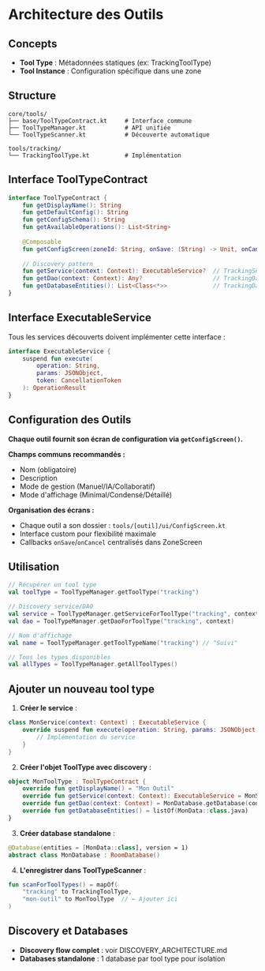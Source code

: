 # Architecture des Outils

## Concepts

- **Tool Type** : Métadonnées statiques (ex: TrackingToolType)
- **Tool Instance** : Configuration spécifique dans une zone

## Structure

```
core/tools/
├── base/ToolTypeContract.kt     # Interface commune
├── ToolTypeManager.kt           # API unifiée  
└── ToolTypeScanner.kt           # Découverte automatique

tools/tracking/
└── TrackingToolType.kt          # Implémentation
```

## Interface ToolTypeContract

```kotlin
interface ToolTypeContract {
    fun getDisplayName(): String
    fun getDefaultConfig(): String  
    fun getConfigSchema(): String
    fun getAvailableOperations(): List<String>
    
    @Composable
    fun getConfigScreen(zoneId: String, onSave: (String) -> Unit, onCancel: () -> Unit)
    
    // Discovery pattern
    fun getService(context: Context): ExecutableService?  // TrackingService (implémente ExecutableService)
    fun getDao(context: Context): Any?                    // TrackingDao  
    fun getDatabaseEntities(): List<Class<*>>             // TrackingData
}
```

## Interface ExecutableService

Tous les services découverts doivent implémenter cette interface :

```kotlin
interface ExecutableService {
    suspend fun execute(
        operation: String, 
        params: JSONObject, 
        token: CancellationToken
    ): OperationResult
}
```

## Configuration des Outils

**Chaque outil fournit son écran de configuration via `getConfigScreen()`.**

**Champs communs recommandés :**
- Nom (obligatoire)
- Description 
- Mode de gestion (Manuel/IA/Collaboratif)
- Mode d'affichage (Minimal/Condensé/Détaillé)

**Organisation des écrans :**
- Chaque outil a son dossier : `tools/[outil]/ui/ConfigScreen.kt`
- Interface custom pour flexibilité maximale
- Callbacks `onSave`/`onCancel` centralisés dans ZoneScreen

## Utilisation

```kotlin
// Récupérer un tool type
val toolType = ToolTypeManager.getToolType("tracking")

// Discovery service/DAO
val service = ToolTypeManager.getServiceForToolType("tracking", context)
val dao = ToolTypeManager.getDaoForToolType("tracking", context)

// Nom d'affichage
val name = ToolTypeManager.getToolTypeName("tracking") // "Suivi"

// Tous les types disponibles
val allTypes = ToolTypeManager.getAllToolTypes()
```

## Ajouter un nouveau tool type

1. **Créer le service** :
```kotlin
class MonService(context: Context) : ExecutableService {
    override suspend fun execute(operation: String, params: JSONObject, token: CancellationToken): OperationResult {
        // Implémentation du service
    }
}
```

2. **Créer l'objet ToolType avec discovery** :
```kotlin
object MonToolType : ToolTypeContract {
    override fun getDisplayName() = "Mon Outil"
    override fun getService(context: Context): ExecutableService = MonService(context)
    override fun getDao(context: Context) = MonDatabase.getDatabase(context).monDao()
    override fun getDatabaseEntities() = listOf(MonData::class.java)
}
```

3. **Créer database standalone** :
```kotlin
@Database(entities = [MonData::class], version = 1)
abstract class MonDatabase : RoomDatabase()
```

4. **L'enregistrer dans ToolTypeScanner** :
```kotlin
fun scanForToolTypes() = mapOf(
    "tracking" to TrackingToolType,
    "mon-outil" to MonToolType  // ← Ajouter ici
)
```

## Discovery et Databases

- **Discovery flow complet** : voir DISCOVERY_ARCHITECTURE.md
- **Databases standalone** : 1 database par tool type pour isolation
